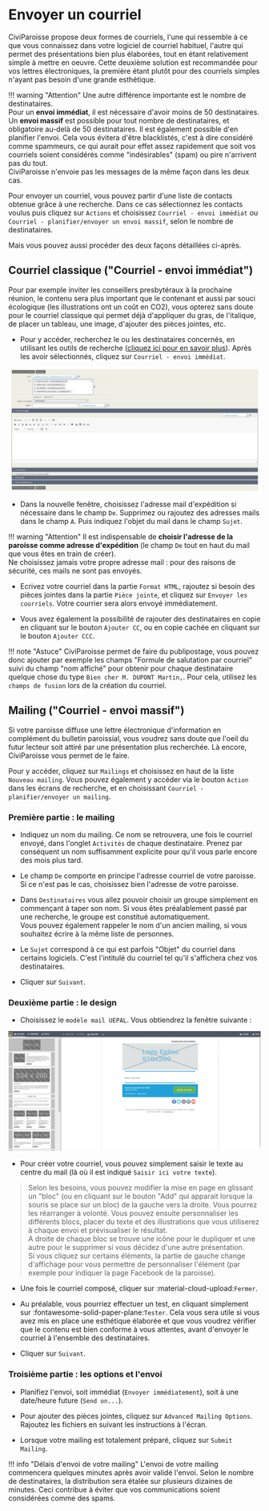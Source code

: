 <!-- D10 C5.81 OK, Peter le 26.04.2025 -->

# Envoyer un courriel

CiviParoisse propose deux formes de courriels, l'une qui ressemble à ce que vous connaissez dans votre logiciel de courriel habituel, l'autre qui permet des présentations bien plus élaborées, tout en étant relativement simple à mettre en oeuvre. Cette deuxième solution est recommandée pour vos lettres électroniques, la première étant plutôt pour des courriels simples n'ayant pas besoin d'une grande esthétique.

!!! warning "Attention"
    Une autre différence importante est le nombre de destinataires.  
    Pour un **envoi immédiat**, il est nécessaire d'avoir moins de 50 destinataires.  
    Un **envoi massif** est possible pour tout nombre de destinataires, et obligatoire au-delà de 50 destinataires. Il est également possible d'en planifier l'envoi. Cela vous évitera d'être blacklistés, c'est à dire considéré comme spammeurs, ce qui aurait pour effet assez rapidement que soit vos courriels soient considérés comme "indésirables" (spam) ou pire n'arrivent pas du tout.  
    CiviParoisse n'envoie pas les messages de la même façon dans les deux cas.

Pour envoyer un courriel, vous pouvez partir d'une liste de contacts obtenue grâce à une recherche. Dans ce cas sélectionnez les contacts voulus puis cliquez sur `Actions` et choisissez `Courriel - envoi immédiat` ou `Courriel - planifier/envoyer un envoi massif`, selon le nombre de destinataires.

Mais vous pouvez aussi procéder des deux façons détaillées ci-après.

## Courriel classique ("Courriel - envoi immédiat")

Pour par exemple inviter les conseillers presbytéraux à la prochaine réunion, le contenu sera plus important que le contenant et aussi par souci écologique (les illustrations ont un coût en CO2), vous opterez sans doute pour le courriel classique qui permet déjà d'appliquer du gras, de l'italique, de placer un tableau, une image, d'ajouter des pièces jointes, etc.

* Pour y accéder, recherchez le ou les destinataires concernés, en utilisant les outils de recherche ([cliquez ici pour en savoir plus](faire_des_recherches_sur_les_contacts.md)). Après les avoir sélectionnés, cliquez sur `Courriel - envoi immédiat`.

![courriel 1.png](img/courriel_1.png)

* Dans la nouvelle fenêtre, choisissez l'adresse mail d'expédition si nécessaire dans le champ `De`. Supprimez ou rajoutez des adresses mails dans le champ `A`. Puis indiquez l'objet du mail dans le champ `Sujet`.

!!! warning "Attention"
    Il est indispensable de **choisir l'adresse de la paroisse comme adresse d'expédition** (le champ `De` tout en haut du mail que vous êtes en train de créer).  
    Ne choisissez jamais votre propre adresse mail : pour des raisons de sécurité, ces mails ne sont pas envoyés.

* Ecrivez votre courriel dans la partie `Format HTML`, rajoutez si besoin des pièces jointes dans la partie `Pièce jointe`, et cliquez sur `Envoyer les courriels`. Votre courrier sera alors envoyé immédiatement.

* Vous avez également la possibilité de rajouter des destinataires en copie en cliquant sur le bouton `Ajouter CC`, ou en copie cachée en cliquant sur le bouton `Ajouter CCC`.

<!--* Si vous pensez envoyer régulièrement le même courriel, vous pouvez créer un modèle, en cliquant sur `Sauvegarder en tant que nouveau modèle` et en lui donnant un titre. Vous pourrez ensuite réutiliser ce modèle en le sélectionnant dans le champ `Utiliser un modèle`.-->

!!! note "Astuce"
    CiviParoisse permet de faire du publipostage, vous pouvez donc ajouter par exemple les champs "Formule de salutation par courriel" suivi du champ "nom affiché" pour obtenir pour chaque destinataire quelque chose du type `Bien cher M. DUPONT Martin,`. Pour cela, utilisez les `champs de fusion` lors de la création du courriel.

## Mailing ("Courriel - envoi massif")

Si votre paroisse diffuse une lettre électronique d'information en complément du bulletin paroissial, vous voudrez sans doute que l'oeil du futur lecteur soit attiré par une présentation plus recherchée. Là encore, CiviParoisse vous permet de le faire.

Pour y accéder, cliquez sur `Mailings` et choisissez en haut de la liste `Nouveau mailing`. Vous pouvez également y accéder via le bouton `Action` dans les écrans de recherche, et en choisissant `Courriel - planifier/envoyer un mailing`.

### Première partie : le mailing

* Indiquez un nom du mailing. Ce nom se retrouvera, une fois le courriel envoyé, dans l'onglet `Activités` de chaque destinataire. Prenez par conséquent un nom suffisamment explicite pour qu'il vous parle encore des mois plus tard.

* Le champ `De` comporte en principe l'adresse courriel de votre paroisse. Si ce n'est pas le cas, choisissez bien l'adresse de votre paroisse.

* Dans `Destinataires` vous allez pouvoir choisir un groupe simplement en commençant à taper son nom. Si vous êtes préalablement passé par une recherche, le groupe est constitué automatiquement.  
Vous pouvez également rappeler le nom d'un ancien mailing, si vous souhaitez écrire à la même liste de personnes.

* Le `Sujet` correspond à ce qui est parfois "Objet" du courriel dans certains logiciels. C'est l'intitulé du courriel tel qu'il s'affichera chez vos destinataires.

<!-- * Choisissez le groupe *Désabonnement* dans la partie `Se désinscrire de la liste`. -->

* Cliquer sur `Suivant`.

### Deuxième partie : le design

* Choisissez le `modèle mail UEPAL`. Vous obtiendrez la fenêtre suivante :

![mailing 2](img/mailing_2.png)

* Pour créer votre courriel, vous pouvez simplement saisir le texte au centre du mail (là où il est indiqué `Saisir ici votre texte`).  
> Selon les besoins, vous pouvez modifier la mise en page en glissant un "bloc" (ou en cliquant sur le bouton "Add" qui apparait lorsque la souris se place sur un bloc) de la gauche vers la droite. Vous pourrez les réarranger à volonté. Vous pouvez ensuite personnaliser les différents blocs, placer du texte et des illustrations que vous utiliserez à chaque envoi et prévisualiser le résultat.  
A droite de chaque bloc se trouve une icône pour le dupliquer et une autre pour le supprimer si vous décidez d'une autre présentation.  
Si vous cliquez sur certains éléments, la partie de gauche change d'affichage pour vous permettre de personnaliser l'élément (par exemple pour indiquer la page Facebook de la paroisse).

* Une fois le courriel composé, cliquer sur :material-cloud-upload:`Fermer`.

* Au préalable, vous pourriez effectuer un test, en cliquant simplement sur :fontawesome-solid-paper-plane:`Tester`. Cela vous sera utile si vous avez mis en place une esthétique élaborée et que vous voudrez vérifier que le contenu est bien conforme à vous attentes, avant d'envoyer le courriel à l'ensemble des destinataires.

* Cliquer sur `Suivant`.

### Troisième partie : les options et l'envoi

* Planifiez l'envoi, soit immédiat (`Envoyer immédiatement`), soit à une date/heure future (`Send on...`).

* Pour ajouter des pièces jointes, cliquez sur `Advanced Mailing Options`. Rajoutez les fichiers en suivant les instructions à l'écran.

* Lorsque votre mailing est totalement préparé, cliquez sur `Submit Mailing`.

!!! info "Délais d'envoi de votre mailing"
    L'envoi de votre mailing commencera quelques minutes après avoir validé l'envoi. Selon le nombre de destinataires, la distribution sera étalée sur plusieurs dizaines de minutes. Ceci contribue à éviter que vos communications soient considérées comme des spams.
